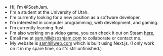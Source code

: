 - Hi, I’m @SoshJam.
- I'm a student at the University of Utah.
- I'm currently looking for a new position as a software developer.
- I’m interested in computer programming, web development, and gaming.
- I’m currently learning Rust.
- I'm also working on a video game, you can check it out on Steam [here.](https://store.steampowered.com/app/1937960/Topspin/)
- Email me at sam.hill@soshjam.com to collaborate or contact me.
- My website is [samhillweb.com](https://samhillweb.com) which is built using Next.js. (I only work on it in my spare time, so it's still unfinished.)

<!---
SoshJam/SoshJam is a ✨ special ✨ repository because its `README.md` (this file) appears on your GitHub profile.
You can click the Preview link to take a look at your changes.
--->
